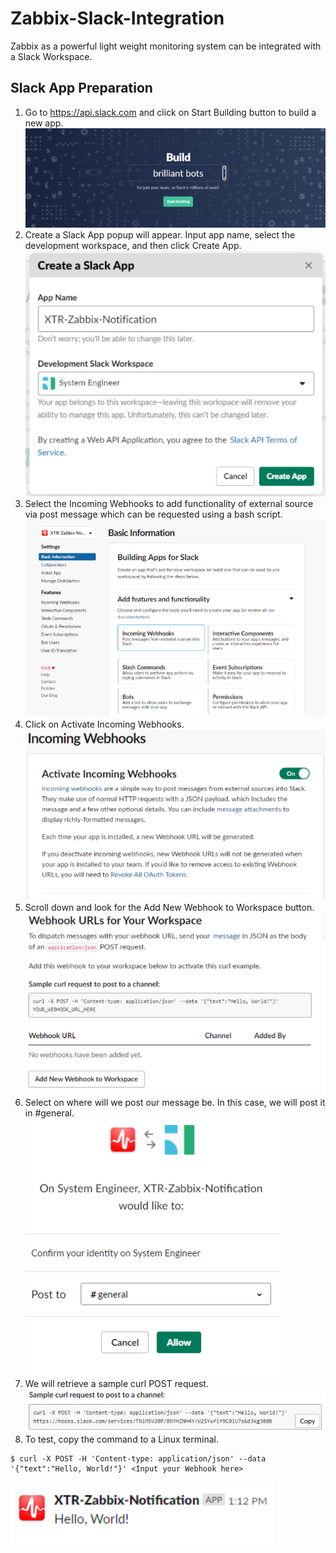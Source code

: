 # Zabbix-Slack-Integration
Zabbix as a powerful light weight monitoring system can be integrated with a Slack Workspace.

## Slack App Preparation

1. Go to https://api.slack.com and click on Start Building button to build a new app.<br>
![1](img/1.png)
2. Create a Slack App popup will appear. Input app name, select the development workspace, and then click Create App.<br>
![2](img/2.png)
3. Select the Incoming Webhooks to add functionality of external source via post message which can be requested using a bash script.<br>
![3](img/3.png)
4. Click on Activate Incoming Webhooks.<br>
![4](img/4.png)
5. Scroll down and look for the Add New Webhook to Workspace button.<br>
![5](img/5.png)
6. Select on where will we post our message be. In this case, we will post it in #general.<br>
![6](img/6.png)
7. We will retrieve a sample curl POST request.<br>
![7](img/7.png)
8. To test, copy the command to a Linux terminal.<br>
```
$ curl -X POST -H 'Content-type: application/json' --data '{"text":"Hello, World!"}' <Input your Webhook here>
```
![8](img/8.png)
